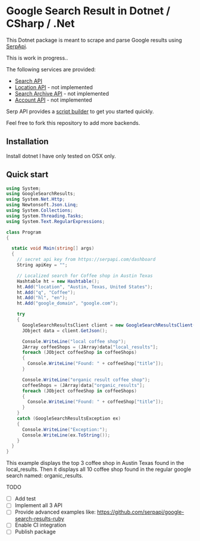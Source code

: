 # Google Search Result in Dotnet / CSharp / .Net

This Dotnet package is meant to scrape and parse Google results using [SerpApi](https://serpapi.com).

This is work in progress..

The following services are provided:
 * [Search API](https://serpapi.com/search-api) 
 * [Location API](https://serpapi.com/locations-api) - not implemented
 * [Search Archive API](https://serpapi.com/search-archive-api)  - not implemented
 * [Account API](https://serpapi.com/account-api) - not implemented

Serp API provides a [script builder](https://serpapi.com/demo) to get you started quickly.

Feel free to fork this repository to add more backends.

## Installation

Install dotnet 
I have only tested on OSX only.

## Quick start 

```csharp
using System;
using GoogleSearchResults;
using System.Net.Http;
using Newtonsoft.Json.Linq;
using System.Collections;
using System.Threading.Tasks;
using System.Text.RegularExpressions;

class Program
{

  static void Main(string[] args)
  {
    // secret api key from https://serpapi.com/dashboard
    String apiKey = "";

    // Localized search for Coffee shop in Austin Texas
    Hashtable ht = new Hashtable();
    ht.Add("location", "Austin, Texas, United States");
    ht.Add("q", "Coffee");
    ht.Add("hl", "en");
    ht.Add("google_domain", "google.com");

    try
    {
      GoogleSearchResultsClient client = new GoogleSearchResultsClient(ht, apiKey);
      JObject data = client.GetJson();

      Console.WriteLine("local coffee shop");
      JArray coffeeShops = (JArray)data["local_results"];
      foreach (JObject coffeeShop in coffeeShops)
      {
        Console.WriteLine("Found: " + coffeeShop["title"]);
      }

      Console.WriteLine("organic result coffee shop");
      coffeeShops = (JArray)data["organic_results"];
      foreach (JObject coffeeShop in coffeeShops)
      {
        Console.WriteLine("Found: " + coffeeShop["title"]);
      }
    }
    catch (GoogleSearchResultsException ex)
    {
      Console.WriteLine("Exception:");
      Console.WriteLine(ex.ToString());
    }
  }
}
```

This example displays the top 3 coffee shop in Austin Texas found in the local_results.
Then it displays all 10 coffee shop found in the regular google search named: organic_results.

TODO
 * [ ] Add test
 * [ ] Implement all 3 API
 * [ ] Provide advanced examples like: https://github.com/serpapi/google-search-results-ruby
 * [ ] Enable CI integration
 * [ ] Publish package
